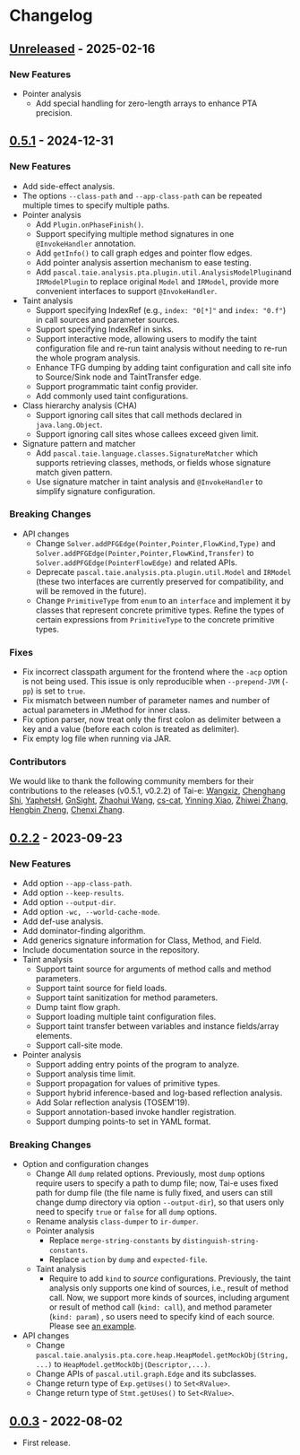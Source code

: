 # Changelog

## [Unreleased] - 2025-02-16

### New Features
- Pointer analysis
  - Add special handling for zero-length arrays to enhance PTA precision.

## [0.5.1] - 2024-12-31

### New Features
- Add side-effect analysis.
- The options `--class-path` and `--app-class-path` can be repeated multiple times to specify multiple paths.
- Pointer analysis
  - Add `Plugin.onPhaseFinish()`.
  - Support specifying multiple method signatures in one `@InvokeHandler` annotation.
  - Add `getInfo()` to call graph edges and pointer flow edges.
  - Add pointer analysis assertion mechanism to ease testing.
  - Add `pascal.taie.analysis.pta.plugin.util.AnalysisModelPlugin`and `IRModelPlugin` to replace original `Model` and `IRModel`, provide more convenient interfaces to support `@InvokeHandler`.
- Taint analysis
  - Support specifying IndexRef (e.g., `index: "0[*]"` and `index: "0.f"`) in call sources and parameter sources.
  - Support specifying IndexRef in sinks.
  - Support interactive mode, allowing users to modify the taint configuration file and re-run taint analysis without needing to re-run the whole program analysis.
  - Enhance TFG dumping by adding taint configuration and call site info to Source/Sink node and TaintTransfer edge.
  - Support programmatic taint config provider.
  - Add commonly used taint configurations.
- Class hierarchy analysis (CHA)
  - Support ignoring call sites that call methods declared in `java.lang.Object`.
  - Support ignoring call sites whose callees exceed given limit.
- Signature pattern and matcher
  - Add `pascal.taie.language.classes.SignatureMatcher` which supports retrieving classes, methods, or fields whose signature match given pattern.
  - Use signature matcher in taint analysis and `@InvokeHandler` to simplify signature configuration.

### Breaking Changes
- API changes
  - Change `Solver.addPFGEdge(Pointer,Pointer,FlowKind,Type)` and `Solver.addPFGEdge(Pointer,Pointer,FlowKind,Transfer)` to `Solver.addPFGEdge(PointerFlowEdge)` and related APIs.
  - Deprecate `pascal.taie.analysis.pta.plugin.util.Model` and `IRModel` (these two interfaces are currently preserved for compatibility, and will be removed in the future).
  - Change `PrimitiveType` from `enum` to an `interface` and implement it by classes that represent concrete primitive types. Refine the types of certain expressions from `PrimitiveType` to the concrete primitive types.

### Fixes
- Fix incorrect classpath argument for the frontend where the `-acp` option is not being used. This issue is only reproducible when `--prepend-JVM` (`-pp`) is set to `true`.
- Fix mismatch between number of parameter names and number of actual parameters in JMethod for inner class.
- Fix option parser, now treat only the first colon as delimiter between a key and a value (before each colon is treated as delimiter).
- Fix empty log file when running via JAR.

### Contributors

We would like to thank the following community members for their contributions to the releases (v0.5.1, v0.2.2) of Tai-e: [Wangxiz](https://github.com/Wangxiz), [Chenghang Shi](https://github.com/enochii), [YaphetsH](https://github.com/YaphetsH), [GnSight](https://github.com/ftyghome), [Zhaohui Wang](https://github.com/chaos-warzh), [cs-cat](https://github.com/cs-cat), [Yinning Xiao](https://github.com/ningninger), [Zhiwei Zhang](https://github.com/auroraberry), [Hengbin Zheng](https://github.com/Isla-top), [Chenxi Zhang](https://github.com/penguinfirst).

## [0.2.2] - 2023-09-23

### New Features
- Add option `--app-class-path`.
- Add option `--keep-results`.
- Add option `--output-dir`.
- Add option `-wc, --world-cache-mode`.
- Add def-use analysis.
- Add dominator-finding algorithm.
- Add generics signature information for Class, Method, and Field.
- Include documentation source in the repository.
- Taint analysis
  - Support taint source for arguments of method calls and method parameters.
  - Support taint source for field loads.
  - Support taint sanitization for method parameters.
  - Dump taint flow graph.
  - Support loading multiple taint configuration files.
  - Support taint transfer between variables and instance fields/array elements.
  - Support call-site mode.
- Pointer analysis
  - Support adding entry points of the program to analyze.
  - Support analysis time limit.
  - Support propagation for values of primitive types.
  - Support hybrid inference-based and log-based reflection analysis.
  - Add Solar reflection analysis (TOSEM'19).
  - Support annotation-based invoke handler registration.
  - Support dumping points-to set in YAML format.

### Breaking Changes
- Option and configuration changes
  - Change All `dump` related options. Previously, most `dump` options require users to specify a path to dump file; now, Tai-e uses fixed path for dump file (the file name is fully fixed, and users can still change dump directory via option `--output-dir`), so that users only need to specify `true` or `false` for all `dump` options.
  - Rename analysis `class-dumper` to `ir-dumper`.
  - Pointer analysis
    - Replace `merge-string-constants` by `distinguish-string-constants`.
    - Replace `action` by `dump` and `expected-file`.
  - Taint analysis
    - Require to add `kind` to *source* configurations. Previously, the taint analysis only supports one kind of sources, i.e., result of method call. Now, we support more kinds of sources, including argument or result of method call (`kind: call`), and method parameter (`kind: param`) , so users need to specify kind of each source. Please see [an example](src/test/resources/pta/taint/taint-config-instance-source-sink.yml).
- API changes
  - Change `pascal.taie.analysis.pta.core.heap.HeapModel.getMockObj(String,...)` to `HeapModel.getMockObj(Descriptor,...)`.
  - Change APIs of `pascal.util.graph.Edge` and its subclasses.
  - Change return type of `Exp.getUses()` to `Set<RValue>`.
  - Change return type of `Stmt.getUses()` to `Set<RValue>`.

## [0.0.3] - 2022-08-02
- First release.


[Unreleased]: https://github.com/pascal-lab/Tai-e/compare/v0.5.1...HEAD
[0.5.1]: https://github.com/pascal-lab/Tai-e/compare/v0.2.2...v0.5.1
[0.2.2]: https://github.com/pascal-lab/Tai-e/compare/v0.0.3...v0.2.2
[0.0.3]: https://github.com/pascal-lab/Tai-e/releases/tag/v0.0.3

